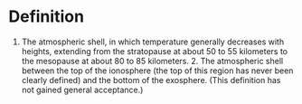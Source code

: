# Definition

1.  The atmospheric shell, in which temperature generally decreases with
    heights, extending from the stratopause at about 50 to 55 kilometers
    to the mesopause at about 80 to 85 kilometers. 2. The atmospheric
    shell between the top of the ionosphere (the top of this region has
    never been clearly defined) and the bottom of the exosphere. (This
    definition has not gained general acceptance.)
